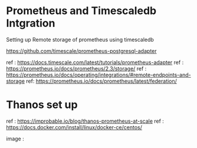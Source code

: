 # Prometheus  and Timescaledb Intgration
Setting up Remote storage of prometheus using timescaledb 

https://github.com/timescale/prometheus-postgresql-adapter

ref : https://docs.timescale.com/latest/tutorials/prometheus-adapter
ref : https://prometheus.io/docs/prometheus/2.3/storage/
ref : https://prometheus.io/docs/operating/integrations/#remote-endpoints-and-storage
ref: https://prometheus.io/docs/prometheus/latest/federation/
# Thanos set up 
 ref : https://improbable.io/blog/thanos-prometheus-at-scale
 ref : https://docs.docker.com/install/linux/docker-ce/centos/
 
 image : 
